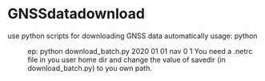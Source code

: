 # GNSSdatadownload
use python scripts for downloading GNSS data automatically
usage: python <pyfile> <YYYY> <MM> <DD> <type> <AC> <ndays>
  ep: python download_batch.py 2020 01 01 nav 0 1
 You need a .netrc file in you user home dir and change the value of savedir (in download_batch.py) to you own path.
